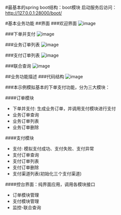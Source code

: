 #最基本的spring boot结构：boot模块
启动服务后访问：
http://127.0.0.1:28000/boot/

#基本业务功能
##界面
###欢迎界面
![image](https://github.com/zhchm101/wei/blob/base/screenshots/welcome.png)

###下单并支付
![image](https://github.com/zhchm101/wei/blob/base/screenshots/add-order-info.png)

###业务订单列表
![image](https://github.com/zhchm101/wei/blob/base/screenshots/order-info-list.png)

###支付订单列表
![image](https://github.com/zhchm101/wei/blob/base/screenshots/pay-info-list.png)

###联合查询
![image](https://github.com/zhchm101/wei/blob/base/screenshots/union.png)

##业务功能描述
###代码结构
![image](https://github.com/zhchm101/wei/blob/base/screenshots/base-code.png)

###本示例模拟基本的下单支付功能，分为三大模块：

####订单模块
* 下单并支付: 生成业务订单，并调用支付模块进行支付
* 业务订单查询
* 业务订单列表
* 业务订单删除

####支付模块
* 支付: 模拟支付成功、支付失败、支付异常
* 支付订单查询
* 支付订单列表
* 支付订单删除
* 支付渠道列表(初始化三个支付渠道)

####控台界面：纯界面应用，调用各模块接口
* 订单模块管理
* 支付模块管理
* 监控-联合查询

